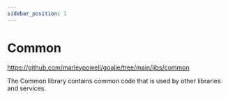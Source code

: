 ```yaml
---
sidebar_position: 1
---
```


# Common
https://github.com/marleypowell/goalie/tree/main/libs/common

The Common library contains common code that is used by other libraries and services.
